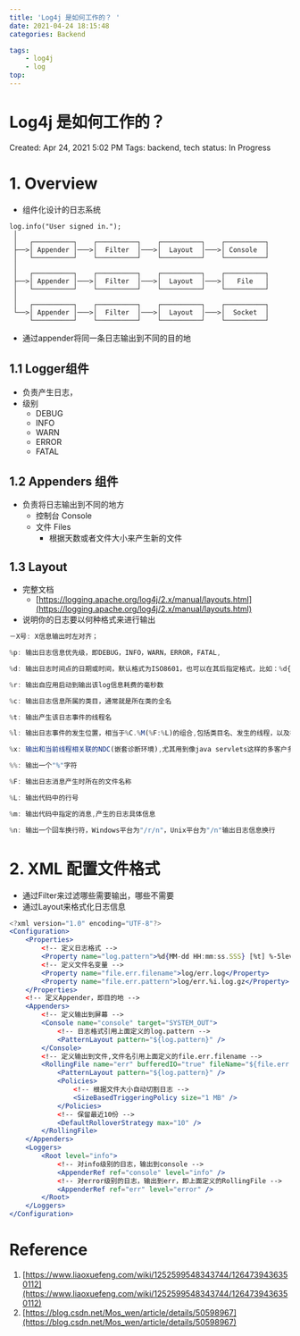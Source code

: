 ```yaml
---
title: 'Log4j 是如何工作的？ '
date: 2021-04-24 18:15:48
categories: Backend

tags:
    - log4j
    - log 
top:
---
```

# Log4j 是如何工作的？

Created: Apr 24, 2021 5:02 PM
Tags: backend, tech
status: In Progress

# 1. Overview

- 组件化设计的日志系统

```
log.info("User signed in.");
 │
 │   ┌──────────┐    ┌──────────┐    ┌──────────┐    ┌──────────┐
 ├──>│ Appender │───>│  Filter  │───>│  Layout  │───>│ Console  │
 │   └──────────┘    └──────────┘    └──────────┘    └──────────┘
 │
 │   ┌──────────┐    ┌──────────┐    ┌──────────┐    ┌──────────┐
 ├──>│ Appender │───>│  Filter  │───>│  Layout  │───>│   File   │
 │   └──────────┘    └──────────┘    └──────────┘    └──────────┘
 │
 │   ┌──────────┐    ┌──────────┐    ┌──────────┐    ┌──────────┐
 └──>│ Appender │───>│  Filter  │───>│  Layout  │───>│  Socket  │
     └──────────┘    └──────────┘    └──────────┘    └──────────┘
```

- 通过appender将同一条日志输出到不同的目的地

## 1.1 Logger组件

- 负责产生日志，
- 级别
    - DEBUG
    - INFO
    - WARN
    - ERROR
    - FATAL

## 1.2 Appenders 组件

- 负责将日志输出到不同的地方
    - 控制台 Console
    - 文件 Files
        - 根据天数或者文件大小来产生新的文件

## 1.3 Layout

- 完整文档
    - [https://logging.apache.org/log4j/2.x/manual/layouts.html](https://logging.apache.org/log4j/2.x/manual/layouts.html)
- 说明你的日志要以何种格式来进行输出

```jsx
－X号: X信息输出时左对齐；

%p: 输出日志信息优先级，即DEBUG，INFO，WARN，ERROR，FATAL,

%d: 输出日志时间点的日期或时间，默认格式为ISO8601，也可以在其后指定格式，比如：%d{yyy MMM dd HH:mm:ss,SSS}输出类似：2002年10月18日 22：10：28，921

%r: 输出自应用启动到输出该log信息耗费的毫秒数

%c: 输出日志信息所属的类目，通常就是所在类的全名

%t: 输出产生该日志事件的线程名

%l: 输出日志事件的发生位置，相当于%C.%M(%F:%L)的组合,包括类目名、发生的线程，以及在代码中的行数。举例：Testlog4.main(TestLog4.java:10)

%x: 输出和当前线程相关联的NDC(嵌套诊断环境),尤其用到像java servlets这样的多客户多线程的应用中。

%%: 输出一个"%"字符

%F: 输出日志消息产生时所在的文件名称

%L: 输出代码中的行号

%m: 输出代码中指定的消息,产生的日志具体信息

%n: 输出一个回车换行符，Windows平台为"/r/n"，Unix平台为"/n"输出日志信息换行
```

# 2. XML 配置文件格式

- 通过Filter来过滤哪些需要输出，哪些不需要
- 通过Layout来格式化日志信息

```jsx
<?xml version="1.0" encoding="UTF-8"?>
<Configuration>
	<Properties>
        <!-- 定义日志格式 -->
		<Property name="log.pattern">%d{MM-dd HH:mm:ss.SSS} [%t] %-5level %logger{36}%n%msg%n%n</Property>
        <!-- 定义文件名变量 -->
		<Property name="file.err.filename">log/err.log</Property>
		<Property name="file.err.pattern">log/err.%i.log.gz</Property>
	</Properties>
    <!-- 定义Appender，即目的地 -->
	<Appenders>
        <!-- 定义输出到屏幕 -->
		<Console name="console" target="SYSTEM_OUT">
            <!-- 日志格式引用上面定义的log.pattern -->
			<PatternLayout pattern="${log.pattern}" />
		</Console>
        <!-- 定义输出到文件,文件名引用上面定义的file.err.filename -->
		<RollingFile name="err" bufferedIO="true" fileName="${file.err.filename}" filePattern="${file.err.pattern}">
			<PatternLayout pattern="${log.pattern}" />
			<Policies>
                <!-- 根据文件大小自动切割日志 -->
				<SizeBasedTriggeringPolicy size="1 MB" />
			</Policies>
            <!-- 保留最近10份 -->
			<DefaultRolloverStrategy max="10" />
		</RollingFile>
	</Appenders>
	<Loggers>
		<Root level="info">
            <!-- 对info级别的日志，输出到console -->
			<AppenderRef ref="console" level="info" />
            <!-- 对error级别的日志，输出到err，即上面定义的RollingFile -->
			<AppenderRef ref="err" level="error" />
		</Root>
	</Loggers>
</Configuration>
```

# Reference

1. [https://www.liaoxuefeng.com/wiki/1252599548343744/1264739436350112](https://www.liaoxuefeng.com/wiki/1252599548343744/1264739436350112) 
2. [https://blog.csdn.net/Mos_wen/article/details/50598967](https://blog.csdn.net/Mos_wen/article/details/50598967)